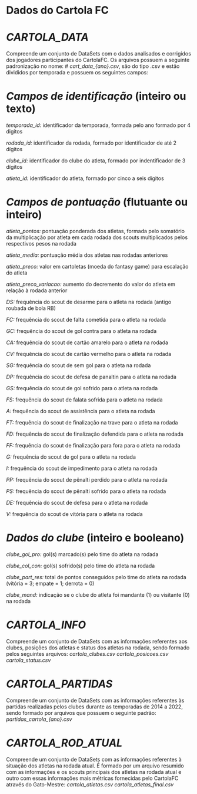 # Dados do Cartola FC

# *CARTOLA_DATA*
Compreende um  conjunto de DataSets com o dados analisados e corrigidos dos jogadores participantes do CartolaFC.
Os arquivos possuem a seguinte padronização no nome: # *cart_data_{ano}.csv*, são do tipo .csv e estão divididos por temporada e possuem os seguintes campos:


# *Campos de identificação* (inteiro  ou texto)

*temporada_id:* identificador da temporada, formada pelo ano formado por 4 digitos

*rodada_id:* identificador da rodada, formado por identificador de até 2 dígitos

*clube_id:* identificador do clube do atleta, formado por indentificador de 3 dígitos

*atleta_id:* identificador do atleta, formado por cinco a seis dígitos

# *Campos de pontuação* (flutuante ou inteiro)

*atleta_pontos:* pontuação ponderada dos atletas, formada pelo somatório da multiplicação por atleta em cada rodada dos scouts multiplicados pelos respectivos pesos na rodada

*atleta_media:* pontuação média dos atletas nas rodadas anteriores

*atleta_preco:* valor em cartoletas (moeda do fantasy game) para escalação do atleta

*atleta_preco_variacao:* aumento do decremento do valor do atleta em relação à rodada anterior

*DS:* frequência do scout de desarme para o atleta na rodada (antigo roubada de bola RB)

*FC:* frequência do scout de falta cometida para o atleta na rodada

*GC:* frequência do scout de gol contra para o atleta na rodada

*CA:* frequência do scout de cartão amarelo para o atleta na rodada

*CV:* frequência do scout de cartão vermelho para o atleta na rodada

*SG:* frequência do scout de sem gol para o atleta na rodada

*DP:* frequência do scout de defesa de panaltin para o atleta na rodada

*GS:* frequência do scout de gol sofrido para o atleta na rodada

*FS:* frequência do scout de falata sofrida para o atleta na rodada

*A:* frequência do scout de assistência para o atleta na rodada

*FT:* frequência do scout de finalização na trave para o atleta na rodada

*FD:* frequência do scout de finalização defendida para o atleta na rodada

*FF:* frequência do scout de finalização para fora para o atleta na rodada

*G:* frequência do scout de gol para o atleta na rodada

*I:* frequência do scout de impedimento para o atleta na rodada

*PP:* frequência do scout de pênalti perdido para o atleta na rodada

*PS:* frequência do scout de pênalti sofrido para o atleta na rodada

*DE:* frequência do scout de defesa para o atleta na rodada

*V:* frequência do scout de vitória para o atleta na rodada


# *Dados do clube* (inteiro e booleano)

*clube_gol_pro:* gol(s) marcado(s) pelo time do atleta na rodada

*clube_col_con:* gol(s) sofrido(s) pelo time do atleta na rodada

*clube_part_res:* total de pontos conseguidos pelo time do atleta na rodada (vitória = 3; empate = 1; derrota = 0)

*clube_mand:* indicação se o clube do atleta foi mandante (1) ou visitante (0) na rodada

# *CARTOLA_INFO*

Compreende um conjunto de DataSets com as informações referentes aos clubes, posições dos atletas e status dos atletas na rodada, sendo formado pelos seguintes arquivos:
*cartola_clubes.csv*
*cartola_posicoes.csv*
*cartola_status.csv*

# *CARTOLA_PARTIDAS*

Compreende um conjunto de DataSets com as informações referentes às partidas realizadas pelos clubes durante as temporadas de 2014 a 2022, sendo formado por arquivos que possuem o seguinte padrão:
*partidas_cartola_{ano}.csv*

# *CARTOLA_ROD_ATUAL*

Compreende um conjunto de DataSets com as informações referentes à situação dos atletas na rodada atual. É formado por um arquivo resumido com as informações e os scouts principais dos atletas na rodada atual e outro com essas informações mais métricas fornecidas pelo CartolaFC através do Gato-Mestre:
*cartola_atletas.csv*
*cartola_atletas_final.csv*

